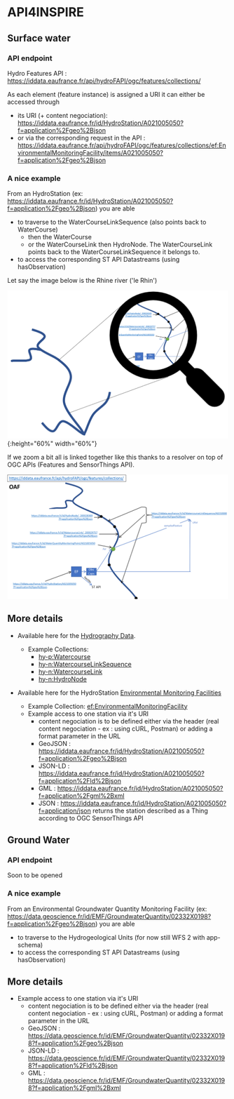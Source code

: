 # API4INSPIRE

## Surface water
### API endpoint
Hydro Features API : https://iddata.eaufrance.fr/api/hydroFAPI/ogc/features/collections/

As each element (feature instance) is assigned a URI it can either be accessed through
- its URI (+ content negociation): https://iddata.eaufrance.fr/id/HydroStation/A021005050?f=application%2Fgeo%2Bjson
- or via the corresponding request in the API : https://iddata.eaufrance.fr/api/hydroFAPI/ogc/features/collections/ef:EnvironmentalMonitoringFacility/items/A021005050?f=application%2Fgeo%2Bjson

### A nice example
From an HydroStation (ex: https://iddata.eaufrance.fr/id/HydroStation/A021005050?f=application%2Fgeo%2Bjson)  you are able
- to traverse to the WaterCourseLinkSequence (also points back to WaterCourse)
  - then the WaterCourse
  - or the WaterCourseLink then HydroNode. The WaterCourseLink points back to the WaterCourseLinkSequence it belongs to.
- to access the corresponding ST API Datastreams (using hasObservation)

Let say the image below is the Rhine river ('le Rhin')

![Hydro data Big Picture ](./Docs/HydroData_Big_picture.png){:height="60%" width="60%"}

If we zoom a bit all is linked together like this thanks to a resolver on top of OGC APIs (Features and SensorThings API).

![Hydro data Zoom ](./Docs/HydroData_Zoom_content.png)

## More details
- Available here for the [Hydrography Data](https://github.com/INSIDE-information-systems/API4INSPIRE/blob/master/Hydrography_Network_Data.md). 
  - Example Collections: 
      - [hy-p:Watercourse](https://iddata.eaufrance.fr/api/hydroFAPI/ogc/features/collections/hy-p:Watercourse/items?f=application%2Fgeo%2Bjson&limit=10)
      - [hy-n:WatercourseLinkSequence](https://iddata.eaufrance.fr/api/hydroFAPI/ogc/features/collections/hy-n:WatercourseLinkSequence/items?f=application%2Fgeo%2Bjson&limit=10)
      - [hy-n:WatercourseLink](https://iddata.eaufrance.fr/api/hydroFAPI/ogc/features/collections/hy-n:WatercourseLink/items?f=application%2Fgeo%2Bjson&limit=10)
      - [hy-n:HydroNode](https://iddata.eaufrance.fr/api/hydroFAPI/ogc/features/collections/hy-n:HydroNode/items?f=application%2Fgeo%2Bjson&limit=10)
      
- Available here for the HydroStation [Environmental Monitoring Facilities](https://github.com/INSIDE-information-systems/API4INSPIRE/blob/master/EnvironmentalMonitoringFacility_Data.md)
  - Example Collection: [ef:EnvironmentalMonitoringFacility](https://iddata.eaufrance.fr/api/hydroFAPI/ogc/features/collections/ef:EnvironmentalMonitoringFacility/items?f=application%2Fgeo%2Bjson&limit=10)
  - Example access to one station via it's URI
    - content negociation is to be defined either via the header (real content negociation - ex : using cURL, Postman) or adding a format parameter in the URL
    - GeoJSON : https://iddata.eaufrance.fr/id/HydroStation/A021005050?f=application%2Fgeo%2Bjson
    - JSON-LD : https://iddata.eaufrance.fr/id/HydroStation/A021005050?f=application%2Fld%2Bjson
    - GML : https://iddata.eaufrance.fr/id/HydroStation/A021005050?f=application%2Fgml%2Bxml
    - JSON :  https://iddata.eaufrance.fr/id/HydroStation/A021005050?f=application/json returns the station described as a Thing according to OGC SensorThings API
		


## Ground Water
### API endpoint
Soon to be opened

### A nice example
From an Environmental Groundwater Quantity Monitoring Facility (ex: https://data.geoscience.fr/id/EMF/GroundwaterQuantity/02332X0198?f=application%2Fgeo%2Bjson) you are able
- to traverse to the Hydrogeological Units (for now still WFS 2 with app-schema)
- to access the corresponding ST API Datastreams (using hasObservation)

## More details
- Example access to one station via it's URI
  - content negociation is to be defined either via the header (real content negociation - ex : using cURL, Postman) or adding a format parameter in the URL
  - GeoJSON : https://data.geoscience.fr/id/EMF/GroundwaterQuantity/02332X0198?f=application%2Fgeo%2Bjson 
  - JSON-LD : https://data.geoscience.fr/id/EMF/GroundwaterQuantity/02332X0198?f=application%2Fld%2Bjson
  - GML : https://data.geoscience.fr/id/EMF/GroundwaterQuantity/02332X0198?f=application%2Fgml%2Bxml
